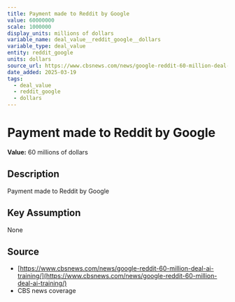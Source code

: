 ```yaml
---
title: Payment made to Reddit by Google
value: 60000000
scale: 1000000
display_units: millions of dollars
variable_name: deal_value__reddit_google__dollars
variable_type: deal_value
entity: reddit_google
units: dollars
source_url: https://www.cbsnews.com/news/google-reddit-60-million-deal-ai-training/
date_added: 2025-03-19
tags:
  - deal_value
  - reddit_google
  - dollars
---
```


# Payment made to Reddit by Google

**Value:** 60 millions of dollars

## Description

Payment made to Reddit by Google

## Key Assumption

None

## Source

- [https://www.cbsnews.com/news/google-reddit-60-million-deal-ai-training/](https://www.cbsnews.com/news/google-reddit-60-million-deal-ai-training/)
- CBS news coverage
